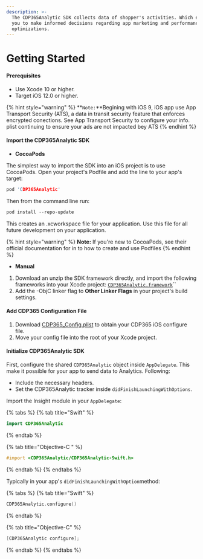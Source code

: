 ```yaml
---
description: >-
  The CDP365Analytic SDK collects data of shopper's activities. Which enables
  you to make informed decisions regarding app marketing and performance
  optimizations.
---
```


# Getting Started

#### Prerequisites

* Use Xcode 10 or higher.
* Target iOS 12.0 or higher.

{% hint style="warning" %}
**`Note:`**Begining with iOS 9, iOS app use App Transport Security \(ATS\), a data in transit security feature that enforces encrypted conections. See App Transport Security to configure your info. plist continuing to ensure your ads are not impacted bey ATS
{% endhint %}

#### Import the CDP365Analytic SDK

* **CocoaPods**

The simplest way to import the SDK into an iOS project is to use CocoaPods. Open your project's Podfile and add the line to your app's target:

```c
pod 'CDP365Analytic'
```

Then from the command line run:

```c
pod install --repo-update
```

This creates an .xcworkspace file for your application. Use this file for all future development on your application.

{% hint style="warning" %}
**Note:** If you're new to CocoaPods, see their official documentation for in to how to create and use Podfiles
{% endhint %}

* **Manual**

1. Download an unzip the SDK framework directly, and import the following frameworks into your Xcode project: [`CDP365Analytic.framework`](https://drive.google.com/drive/folders/118p2mnQG-xzd3HI2gCL0zpTvHocw2OnK?usp=sharing)\`\`
2. Add the -ObjC linker flag to **Other Linker Flags** in your project's build settings.

#### **Add CDP365 Configuration File**

1. Download [CDP365\_Config.plist](https://drive.google.com/file/d/1rZgTC5V_CprKPwNLKQ8K54IWT4f0Z5pC/view?usp=sharing) to obtain your CDP365 iOS configure file.
2. Move your config file into the root of your Xcode project.

#### Initialize CDP365Analytic SDK

First, configure the shared `CDP365Analytic` object inside `AppDelegate`. This make it possible for your app to send data to Analytics. Following:

* Include the necessary headers.
* Set the CDP365Analytic tracker inside `didFinishLaunchingWithOptions`.

Import the Insight module in your `AppDelegate`:

{% tabs %}
{% tab title="Swift" %}
```swift
import CDP365Analytic
```
{% endtab %}

{% tab title="Objective-C " %}
```objectivec
#import <CDP365Analytic/CDP365Analytic-Swift.h>
```
{% endtab %}
{% endtabs %}

  
Typically in your app's `didFinishLaunchingWithOption`method:

{% tabs %}
{% tab title="Swift" %}
```swift
CDP365Analytic.configure()
```
{% endtab %}

{% tab title="Objective-C" %}
```objectivec
[CDP365Analytic configure];
```
{% endtab %}
{% endtabs %}



